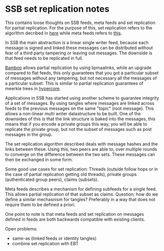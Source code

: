 # SSB set replication notes

This contains loose thoughts on SSB feeds, meta feeds and set
replication for partial replication. For the purpose of this, set
replication refers to the algorithm decribed in
[here](https://hackmd.io/VuJqxRtFTCyby7JtAbeZJA) while meta feeds
refers to [this](https://github.com/ssb-ngi-pointer/ssb-meta-feed).

In SSB the main abstraction is a linear single writer feed, because
each message is signed and linked these messages can be distributed
without fear of a third party tampering or leaving out messages. The
downside is that feed needs to be replicated in full.

[Bamboo](https://github.com/AljoschaMeyer/bamboo) allows partial
replication by using lipmaalinks, while an upgrade compared to flat
feeds, this only guarantees that you got a particular subset of
messages without any tampering, but not necessary all the messages of
a particular subset. This is similar to partial replication guarantees
of meerkle trees in [hypercore](https://github.com/mafintosh/hypercore).

Applications in SSB has started using another scheme to guarantee
integrity of a set of messages. By using tangles where messages are
linked across feeds to the previous messages on the same "topic" (root
message). This allows a non-linear multi writer datastructure to be
built. One of the downsides of this is that the link structure is
baked into the messages, this means that if you encode a private
groups this way, you will be able to replicate the private group, but
not the subset of messages such as post messages in the group.

The set replication algorithm described deals with message hashes and
the links between these. Using this, two peers are able to, over
multiple rounds to converge on the difference between the two
sets. These messages can then be exchanged in some form.

Some good use cases for set replication: Threads (outside follow hops
or in the case of partial replication getting old threads), private
groups (authenticated group peers), claims (subsets).

Meta feeds describes a mechanism for defining subfeeds for a single
feed. This allows partial replication of that subset as
claims. Question: how do we define a similar mechasnism for tangles?
Preferably in a way that does not require them to be defined a priori.

One point to note is that meta feeds and set replication on messages
defined in feeds are both backwards compatible with existing clients.


Open problems:
 - same-as (linked feeds or identity tangles)
 - combine set replication with EBT
